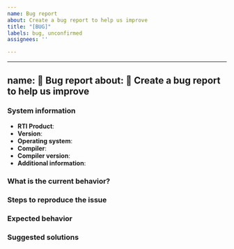 ```yaml
---
name: Bug report
about: Create a bug report to help us improve
title: "[BUG]"
labels: bug, unconfirmed
assignees: ''

---
```


---
name: 🐛 Bug report
about: 🔺 Create a bug report to help us improve
---

<!-- :warning: Please, try to follow the template -->

### System information

- **RTI Product**:
- **Version**:
- **Operating system**:
- **Compiler**:
- **Compiler version**:
- **Additional information**:

### What is the current behavior?

### Steps to reproduce the issue

### Expected behavior

### Suggested solutions
